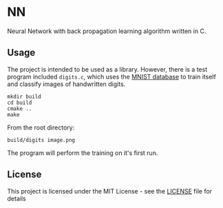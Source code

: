 # NN
Neural Network with back propagation learning algorithm written in C.

## Usage
The project is intended to be used as a library.
However, there is a test program included `digits.c`, which uses
the [MNIST database](http://yann.lecun.com/exdb/mnist/)
to train itself and classify images of handwritten digits.

```
mkdir build
cd build
cmake ..
make
```

From the root directory:
```
build/digits image.png
```

The program will perform the training on it's first run.

## License
This project is licensed under the MIT License - see the [LICENSE](LICENSE) file for details
